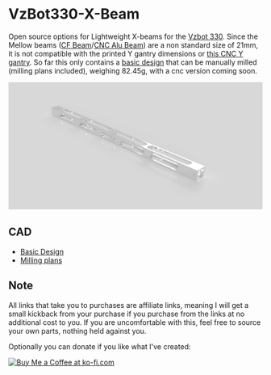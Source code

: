 # VzBot330-X-Beam
Open source options for Lightweight X-beams for the [Vzbot 330](https://github.com/VzBoT3D/VzBoT-Vz330). Since the Mellow beams ([CF Beam](https://s.click.aliexpress.com/e/_DD5rAnp)/[CNC Alu Beam](https://s.click.aliexpress.com/e/_DmT6c4x)) are a non standard size of 21mm, it is not compatible with the printed Y gantry dimensions or [this CNC Y gantry](https://s.click.aliexpress.com/e/_DDZx21d). So far this only contains a [basic design](https://a360.co/4ai806w) that can be manually milled (milling plans included), weighing 82.45g, with a cnc version coming soon.

![](https://github.com/CrispyButtermilkChickenSalad/VzBot330-X-Beam/blob/a1bc28a10264aa3e836b6437dd3c19dc9fd55280/Gallery/Metal_parts_basic_mill_light_2024-May-11_03-32-42PM-000_CustomizedView16381277327.png)

## CAD
- [Basic Design](https://a360.co/4ai806w)
- [Milling plans](https://github.com/CrispyButtermilkChickenSalad/VzBot330-X-Beam/blob/a1bc28a10264aa3e836b6437dd3c19dc9fd55280/CAD/Basic%20Mill%20Light%20Plans.pdf)

## Note
All links that take you to purchases are affiliate links, meaning I will get a small kickback from your purchase if you purchase from the links at no additional cost to you. If you are uncomfortable with this, feel free to source your own parts, nothing held against you.

Optionally you can donate if you like what I've created:

<a href='https://ko-fi.com/buttermilkcrispychickensalad' target='_blank'><img height='35' style='border:0px;height:46px;' src='https://az743702.vo.msecnd.net/cdn/kofi3.png?v=0' border='0' alt='Buy Me a Coffee at ko-fi.com' />
